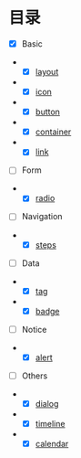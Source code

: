 # 目录

- [x] Basic
- - [x] [layout](/element/layout.md)
- - [x] [icon](/element/icon.md)
- - [x] [button](/element/button.md)
- - [x] [container](/element/container.md)
- - [x] [link](/element/link.md)
- [ ] Form
- - [x] [radio](/element/radio.md)
- [ ] Navigation
- - [x] [steps](/element/steps.md)
- [ ] Data
- - [x] [tag](/element/tag.md)
- - [x] [badge](/element/badge.md)
- [ ] Notice
- - [x] [alert](/element/alert.m)
- [ ] Others
- - [x] [dialog](/element/dialog.md)
- - [x] [timeline](/element/timeline.md)
- - [x] [calendar](/element/calendar.md)
